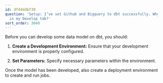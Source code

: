 ```yaml
---
id: dfd4ddbf39
question: 'Setup: I’ve set Github and Bigquery to dbt successfully. Why nothing showed
  in my Develop tab?'
sort_order: 3040
---
```


Before you can develop some data model on dbt, you should:

1. **Create a Development Environment:** Ensure that your development environment is properly configured.
   
2. **Set Parameters:** Specify necessary parameters within the environment.
   
Once the model has been developed, also create a deployment environment to create and run jobs.